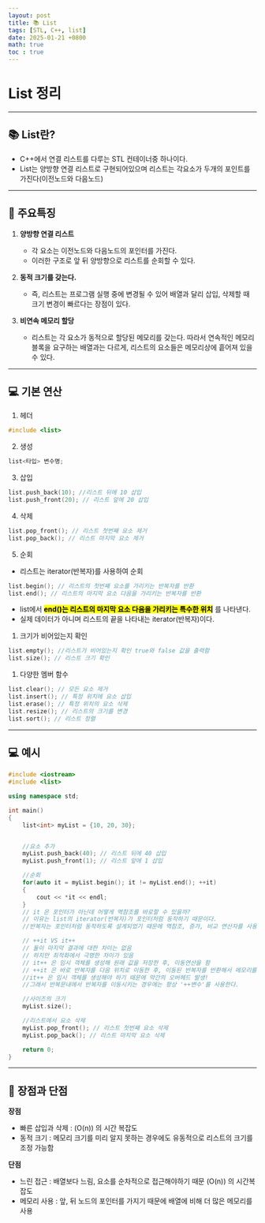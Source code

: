 ```yaml
---
layout: post
title: 📚 List
tags: [STL, C++, list]
date: 2025-01-21 +0800
math: true
toc : true
---
```




# List 정리


****


## 📚 List란?
- C++에서 연결 리스트를 다루는 STL 컨테이너중 하나이다.
- List는 양방향 연결 리스트로 구현되어있으며 리스트는 각요소가 두개의 포인트를 가진다(이전노드와 다음노드)


****

## 🔎 주요특징
1. **양방향 연결 리스트**
   - 각 요소는 이전노드와 다음노드의 포인터를 가진다.
   - 이러한 구조로 앞 뒤 양방향으로 리스트를 순회할 수 있다.

2. **동적 크기를 갖는다.**
   - 즉, 리스트는 프로그램 실행 중에 변경될 수 있어 배열과 달리 삽입, 삭제할 때 크기 변경이 빠르다는 장점이 있다.

3. **비연속 메모리 할당**
   - 리스트는 각 요소가 동적으로 할당된 메모리를 갖는다. 따라서 연속적인 메모리 블록을 요구하는 배열과는 다르게, 리스트의 요소들은 메모리상에 흩어져 있을 수 있다.
  

****


## 💻 기본 연산
1. 헤더
```cpp
#include <list>
```

2. 생성
```cpp
list<타입> 변수명;
```

3. 삽입
```cpp
list.push_back(10); //리스트 뒤에 10 삽입
list.push_front(20); // 리스트 앞에 20 삽입
```

4. 삭제
```cpp
list.pop_front(); // 리스트 첫번째 요소 제거
list.pop_back(); // 리스트 마지막 요소 제거
```

5. 순회
- 리스트는 iterator(반복자)를 사용하여 순회
```cpp
list.begin(); // 리스트의 첫번째 요소를 가리키는 반복자를 반환
list.end(); // 리스트의 마지막 요소 다음을 가리키는 반복자를 반환
```

- list에서 **<mark>end()는 리스트의 마지막 요소 다음을 가리키는 특수한 위치</mark>** 를 나타낸다.
- 실제 데이터가 아니며 리스트의 끝을 나타내는 iterator(반복자)이다.

1. 크기가 비어있는지 확인
```cpp
list.empty(); //리스트가 비어있는지 확인 true와 false 값을 출력함
list.size(); // 리스트 크기 확인
```

1. 다양한 멤버 함수
```cpp
list.clear(); // 모든 요소 제거
list.insert(); // 특정 위치에 요소 삽입
list.erase(); // 특정 위치의 요소 삭제
list.resize(); // 리스트의 크기를 변경
list.sort(); // 리스트 정렬
```


****


## 💻 예시
```cpp
#include <iostream>
#include <list>

using namespace std;

int main()
{
    list<int> myList = {10, 20, 30};


    //요소 추가
    myList.push_back(40); // 리스트 뒤에 40 삽입
    myList.push_front(1); // 리스트 앞에 1 삽입

    //순회
    for(auto it = myList.begin(); it != myList.end(); ++it)
    {
        cout << *it << endl;
    }
    // it 은 포인터가 아닌데 어떻게 역참조를 바로할 수 있을까?
    // 이유는 list의 iterator(반복자)가 포인터처럼 동작하기 때문이다.
    //반복자는 포인터처럼 동작하도록 설계되었기 때문에 역참조, 증가, 비교 연산자를 사용 가능하다

    // ++it VS it++
    // 둘이 마지막 결과에 대한 차이는 없음
    // 하지만 최적화에서 극명한 차이가 있음
    // it++ 은 임시 객체를 생성해 원래 값을 저장한 후, 이동연산을 함
    // ++it 은 바로 반복자를 다음 위치로 이동한 후, 이동된 반복자를 반환해서 메모리를 사용하지 않음
    //it++ 은 임시 객체를 생성해야 하기 때문에 약간의 오버헤드 발생! 
    //그래서 반복문내에서 반복자를 이동시키는 경우에는 항상 '++변수'를 사용한다.

    //사이즈의 크기
    myList.size();

    //리스트에서 요소 삭제
    myList.pop_front(); // 리스트 첫번째 요소 삭제
    myList.pop_back(); // 리스트 마지막 요소 삭제

    return 0;
}


```


****


## 📌 장점과 단점
**장점**
- 빠른 삽입과 삭제 : \(O(n\)) 의 시간 복잡도
- 동적 크기 : 메모리 크기를 미리 알지 못하는 경우에도 유동적으로 리스트의 크기를 조정 가능함


**단점**
- 느린 접근 : 배열보다 느림, 요소를 순차적으로 접근해야하기 때문 \(O(n\)) 의 시간복잡도
- 메모리 사용 : 앞, 뒤 노드의 포인터를 가지기 때문에 배열에 비해 더 많은 메모리를 사용
  